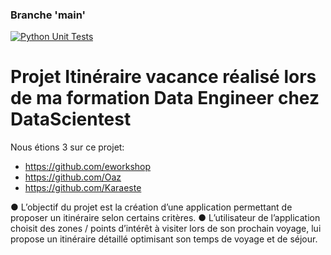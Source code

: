 
### Branche 'main'
[![Python Unit Tests](https://github.com/Karaeste/oct24bootcampdeitinerairedevacances/actions/workflows/python-unit-tests.yml/badge.svg?branch=main)](https://github.com/Karaeste/oct24bootcampdeitinerairedevacances/actions/workflows/python-unit-tests.yml)

# Projet Itinéraire vacance réalisé lors de ma formation Data Engineer chez DataScientest 
Nous étions 3 sur ce projet:
- https://github.com/eworkshop
- https://github.com/Oaz
- https://github.com/Karaeste

● L’objectif du projet est la création d’une application permettant de
proposer un itinéraire selon certains critères.
● L’utilisateur de l’application choisit des zones / points d’intérêt à visiter
lors de son prochain voyage, lui propose un itinéraire détaillé
optimisant son temps de voyage et de séjour.
